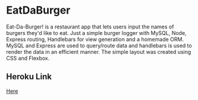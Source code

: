 # EatDaBurger

Eat-Da-Burger! is a restaurant app that lets users input the names of burgers they'd like to eat.  Just a simple burger logger with MySQL, Node, Express routing, Handlebars for view generation and a homemade ORM. MySQL and Express are used to query/route data and handlebars is used to render the data in an efficient manner. The simple layout was created using CSS and Flexbox.

## Heroku Link
[Here](https://boiling-ravine-89167.herokuapp.com/)

